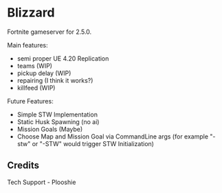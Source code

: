 # Blizzard
Fortnite gameserver for 2.5.0.

Main features:

- semi proper UE 4.20 Replication
- teams (WIP)
- pickup delay (WIP)
- repairing (I think it works?)
- killfeed (WIP)

Future Features:
- Simple STW Implementation
- Static Husk Spawning (no ai)
- Mission Goals (Maybe)
- Choose Map and Mission Goal via CommandLine args (for example "-stw" or "-STW" would trigger STW Initialization)

## Credits

Tech Support - Plooshie<br>
